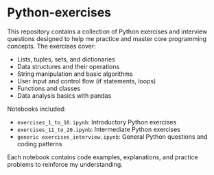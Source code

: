 # Python-exercises

This repository contains a collection of Python exercises and interview questions designed to help me practice and master core programming concepts. The exercises cover:

- Lists, tuples, sets, and dictionaries
- Data structures and their operations
- String manipulation and basic algorithms
- User input and control flow (if statements, loops)
- Functions and classes
- Data analysis basics with pandas

Notebooks included:
- `exercises_1_to_10.ipynb`: Introductory Python exercises
- `exercises_11_to_20.ipynb`: Intermediate Python exercises
- `generic exercises_interview.ipynb`: General Python questions and coding patterns

Each notebook contains code examples, explanations, and practice problems to reinforce my understanding.